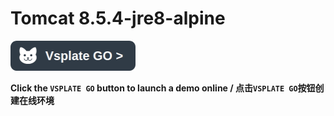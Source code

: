 # Tomcat 8.5.4-jre8-alpine

<a href="https://www.vsplate.com/?docker-compose=https://github.com/vsplate/dcenvs/tomcat/8.5.4-jre8-alpine"><img alt="VSPLATE GO" src="https://raw.githubusercontent.com/vsplate/images/master/vsgo_btn.png" width="200px"></a>

**Click the `VSPLATE GO` button to launch a demo online / 点击`VSPLATE GO`按钮创建在线环境**
